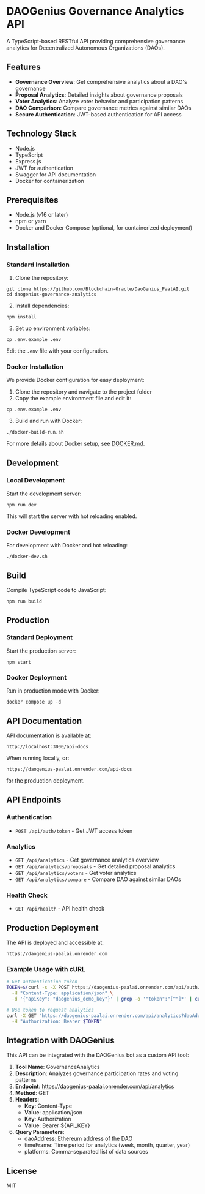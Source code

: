 # DAOGenius Governance Analytics API

A TypeScript-based RESTful API providing comprehensive governance analytics for Decentralized Autonomous Organizations (DAOs).

## Features

- **Governance Overview**: Get comprehensive analytics about a DAO's governance
- **Proposal Analytics**: Detailed insights about governance proposals
- **Voter Analytics**: Analyze voter behavior and participation patterns
- **DAO Comparison**: Compare governance metrics against similar DAOs
- **Secure Authentication**: JWT-based authentication for API access

## Technology Stack

- Node.js
- TypeScript
- Express.js
- JWT for authentication
- Swagger for API documentation
- Docker for containerization

## Prerequisites

- Node.js (v16 or later)
- npm or yarn
- Docker and Docker Compose (optional, for containerized deployment)

## Installation

### Standard Installation

1. Clone the repository:
```
git clone https://github.com/Blockchain-Oracle/DaoGenius_PaalAI.git
cd daogenius-governance-analytics
```

2. Install dependencies:
```
npm install
```

3. Set up environment variables:
```
cp .env.example .env
```
Edit the `.env` file with your configuration.

### Docker Installation

We provide Docker configuration for easy deployment:

1. Clone the repository and navigate to the project folder
2. Copy the example environment file and edit it:
```
cp .env.example .env
```
3. Build and run with Docker:
```
./docker-build-run.sh
```

For more details about Docker setup, see [DOCKER.md](DOCKER.md).

## Development

### Local Development

Start the development server:
```
npm run dev
```

This will start the server with hot reloading enabled.

### Docker Development

For development with Docker and hot reloading:
```
./docker-dev.sh
```

## Build

Compile TypeScript code to JavaScript:
```
npm run build
```

## Production

### Standard Deployment

Start the production server:
```
npm start
```

### Docker Deployment

Run in production mode with Docker:
```
docker compose up -d
```

## API Documentation

API documentation is available at:
```
http://localhost:3000/api-docs
```

When running locally, or:
```
https://daogenius-paalai.onrender.com/api-docs
```
for the production deployment.

## API Endpoints

### Authentication
- `POST /api/auth/token` - Get JWT access token

### Analytics
- `GET /api/analytics` - Get governance analytics overview
- `GET /api/analytics/proposals` - Get detailed proposal analytics
- `GET /api/analytics/voters` - Get voter analytics
- `GET /api/analytics/compare` - Compare DAO against similar DAOs

### Health Check
- `GET /api/health` - API health check

## Production Deployment

The API is deployed and accessible at:
```
https://daogenius-paalai.onrender.com
```

### Example Usage with cURL

```bash
# Get authentication token
TOKEN=$(curl -s -X POST https://daogenius-paalai.onrender.com/api/auth/token \
  -H "Content-Type: application/json" \
  -d '{"apiKey": "daogenius_demo_key"}' | grep -o '"token":"[^"]*' | cut -d'"' -f4)

# Use token to request analytics
curl -X GET "https://daogenius-paalai.onrender.com/api/analytics?daoAddress=0x1a9C8182C09F50C8318d769245beA52c32BE35BC&timeFrame=month&platforms=all" \
  -H "Authorization: Bearer $TOKEN"
```

## Integration with DAOGenius

This API can be integrated with the DAOGenius bot as a custom API tool:

1. **Tool Name**: GovernanceAnalytics
2. **Description**: Analyzes governance participation rates and voting patterns
3. **Endpoint**: https://daogenius-paalai.onrender.com/api/analytics
4. **Method**: GET
5. **Headers**:
   - **Key**: Content-Type
   - **Value**: application/json
   - **Key**: Authorization
   - **Value**: Bearer ${API_KEY}
6. **Query Parameters**:
   - daoAddress: Ethereum address of the DAO
   - timeFrame: Time period for analytics (week, month, quarter, year)
   - platforms: Comma-separated list of data sources

## License

MIT 